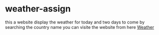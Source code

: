 # weather-assign
this a website display the weather for today and two days to come by searching the country name
you can visite the website from here [Weather](https://weather-of-today.netlify.app/)
